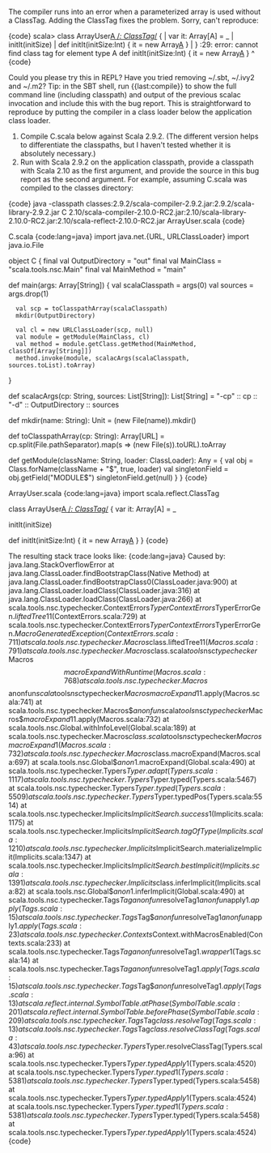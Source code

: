 The compiler runs into an error when a parameterized array is used without a ClassTag.
Adding the ClassTag fixes the problem.
Sorry, can't reproduce:

{code}
scala> class ArrayUser[A /*: ClassTag*/](initSize:Int) {
     |   var it: Array[A] = _
     |   initIt(initSize)
     |   def initIt(initSize:Int) { it = new Array[A](initSize) }
     | }
<console>:29: error: cannot find class tag for element type A
         def initIt(initSize:Int) { it = new Array[A](initSize) }
                                         ^
{code}

Could you please try this in REPL?
Have you tried removing ~/.sbt, ~/.ivy2 and ~/.m2?
Tip: in the SBT shell, run {{last:compile}} to show the full command line (including classpath) and output of the previous scalac invocation and include this with the bug report.
This is straightforward to reproduce by putting the compiler in a class loader below the application class loader.

1. Compile C.scala below against Scala 2.9.2.  (The different version helps to differentiate the classpaths, but I haven't tested whether it is absolutely necessary.)
2. Run with Scala 2.9.2 on the application classpath, provide a classpath with Scala 2.10 as the first argument, and provide the source in this bug report as the second argument.  For example, assuming C.scala was compiled to the classes directory:

{code}
java -classpath classes:2.9.2/scala-compiler-2.9.2.jar:2.9.2/scala-library-2.9.2.jar C 2.10/scala-compiler-2.10.0-RC2.jar:2.10/scala-library-2.10.0-RC2.jar:2.10/scala-reflect-2.10.0-RC2.jar ArrayUser.scala
{code}

C.scala
{code:lang=java}
import java.net.{URL, URLClassLoader}
import java.io.File

object C {
   final val OutputDirectory = "out"
   final val MainClass = "scala.tools.nsc.Main"
   final val MainMethod = "main"

   def main(args: Array[String]) {
      val scalaClasspath = args(0)
      val sources = args.drop(1)

      val scp = toClasspathArray(scalaClasspath)
      mkdir(OutputDirectory)

      val cl = new URLClassLoader(scp, null)
      val module = getModule(MainClass, cl)
      val method = module.getClass.getMethod(MainMethod, classOf[Array[String]])
      method.invoke(module, scalacArgs(scalaClasspath, sources.toList).toArray)
   }

   def scalacArgs(cp: String, sources: List[String]): List[String] =
      "-cp" :: cp :: "-d" :: OutputDirectory :: sources

   def mkdir(name: String): Unit = (new File(name)).mkdir()

   def toClasspathArray(cp: String): Array[URL] = 
      cp.split(File.pathSeparator).map(s => (new File(s)).toURL).toArray

   def getModule(className: String, loader: ClassLoader): Any =  {
      val obj = Class.forName(className + "$", true, loader)
      val singletonField = obj.getField("MODULE$")
      singletonField.get(null)
   }
}
{code}

ArrayUser.scala
{code:lang=java}
import scala.reflect.ClassTag

class ArrayUser[A /*: ClassTag*/](initSize:Int) {
  var it: Array[A] = _

  initIt(initSize)

  def initIt(initSize:Int) { it = new Array[A](initSize) }
}
{code}

The resulting stack trace looks like:
{code:lang=java}
Caused by: java.lang.StackOverflowError
	at java.lang.ClassLoader.findBootstrapClass(Native Method)
	at java.lang.ClassLoader.findBootstrapClass0(ClassLoader.java:900)
	at java.lang.ClassLoader.loadClass(ClassLoader.java:316)
	at java.lang.ClassLoader.loadClass(ClassLoader.java:266)
	at scala.tools.nsc.typechecker.ContextErrors$TyperContextErrors$TyperErrorGen$.liftedTree1$1(ContextErrors.scala:729)
	at scala.tools.nsc.typechecker.ContextErrors$TyperContextErrors$TyperErrorGen$.MacroGeneratedException(ContextErrors.scala:711)
	at scala.tools.nsc.typechecker.Macros$class.liftedTree1$1(Macros.scala:791)
	at scala.tools.nsc.typechecker.Macros$class.scala$tools$nsc$typechecker$Macros$$macroExpandWithRuntime(Macros.scala:768)
	at scala.tools.nsc.typechecker.Macros$$anonfun$scala$tools$nsc$typechecker$Macros$$macroExpand1$1.apply(Macros.scala:741)
	at scala.tools.nsc.typechecker.Macros$$anonfun$scala$tools$nsc$typechecker$Macros$$macroExpand1$1.apply(Macros.scala:732)
	at scala.tools.nsc.Global.withInfoLevel(Global.scala:189)
	at scala.tools.nsc.typechecker.Macros$class.scala$tools$nsc$typechecker$Macros$$macroExpand1(Macros.scala:732)
	at scala.tools.nsc.typechecker.Macros$class.macroExpand(Macros.scala:697)
	at scala.tools.nsc.Global$$anon$1.macroExpand(Global.scala:490)
	at scala.tools.nsc.typechecker.Typers$Typer.adapt(Typers.scala:1117)
	at scala.tools.nsc.typechecker.Typers$Typer.typed(Typers.scala:5467)
	at scala.tools.nsc.typechecker.Typers$Typer.typed(Typers.scala:5509)
	at scala.tools.nsc.typechecker.Typers$Typer.typedPos(Typers.scala:5514)
	at scala.tools.nsc.typechecker.Implicits$ImplicitSearch.success$1(Implicits.scala:1175)
	at scala.tools.nsc.typechecker.Implicits$ImplicitSearch.tagOfType(Implicits.scala:1210)
	at scala.tools.nsc.typechecker.Implicits$ImplicitSearch.materializeImplicit(Implicits.scala:1347)
	at scala.tools.nsc.typechecker.Implicits$ImplicitSearch.bestImplicit(Implicits.scala:1391)
	at scala.tools.nsc.typechecker.Implicits$class.inferImplicit(Implicits.scala:82)
	at scala.tools.nsc.Global$$anon$1.inferImplicit(Global.scala:490)
	at scala.tools.nsc.typechecker.Tags$Tag$$anonfun$resolveTag$1$$anonfun$apply$1.apply(Tags.scala:15)
	at scala.tools.nsc.typechecker.Tags$Tag$$anonfun$resolveTag$1$$anonfun$apply$1.apply(Tags.scala:23)
	at scala.tools.nsc.typechecker.Contexts$Context.withMacrosEnabled(Contexts.scala:233)
	at scala.tools.nsc.typechecker.Tags$Tag$$anonfun$resolveTag$1.wrapper$1(Tags.scala:14)
	at scala.tools.nsc.typechecker.Tags$Tag$$anonfun$resolveTag$1.apply(Tags.scala:15)
	at scala.tools.nsc.typechecker.Tags$Tag$$anonfun$resolveTag$1.apply(Tags.scala:13)
	at scala.reflect.internal.SymbolTable.atPhase(SymbolTable.scala:201)
	at scala.reflect.internal.SymbolTable.beforePhase(SymbolTable.scala:209)
	at scala.tools.nsc.typechecker.Tags$Tag$class.resolveTag(Tags.scala:13)
	at scala.tools.nsc.typechecker.Tags$Tag$class.resolveClassTag(Tags.scala:43)
	at scala.tools.nsc.typechecker.Typers$Typer.resolveClassTag(Typers.scala:96)
	at scala.tools.nsc.typechecker.Typers$Typer.typedApply$1(Typers.scala:4520)
	at scala.tools.nsc.typechecker.Typers$Typer.typed1(Typers.scala:5381)
	at scala.tools.nsc.typechecker.Typers$Typer.typed(Typers.scala:5458)
	at scala.tools.nsc.typechecker.Typers$Typer.typedApply$1(Typers.scala:4524)
	at scala.tools.nsc.typechecker.Typers$Typer.typed1(Typers.scala:5381)
	at scala.tools.nsc.typechecker.Typers$Typer.typed(Typers.scala:5458)
	at scala.tools.nsc.typechecker.Typers$Typer.typedApply$1(Typers.scala:4524)
{code}
